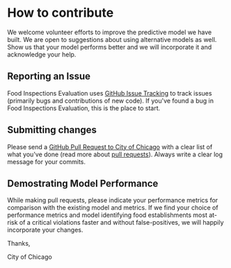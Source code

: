 # How to contribute

We welcome volunteer efforts to improve the predictive model we have built. We are open to suggestions about using alternative models as well. Show us that your model performs better and we will incorporate it and acknowledge your help. 

## Reporting an Issue

Food Inspections Evaluation uses [GitHub Issue Tracking](https://github.com/Chicago/food-inspections-evaluation/issues) to track issues (primarily bugs and contributions of new code). If you've found a bug in Food Inspections Evaluation, this is the place to start. 


## Submitting changes

Please send a [GitHub Pull Request to City of Chicago](https://github.com/chicago/food-inspections-evaluation/pull/new/master) with a clear list of what you've done (read more about [pull requests](http://help.github.com/pull-requests/)). Always write a clear log message for your commits. 


## Demostrating Model Performance

While making pull requests, please indicate your performance metrics for comparison with the existing model and metrics. If we find your choice of performance metrics and model identifying food establishments most at-risk of a critical violations faster and without false-positives, we will happily incorporate your changes. 

Thanks,


City of Chicago
